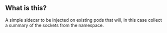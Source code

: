 ## What is this?
A simple sidecar to be injected on existing pods that will, in this case collect a summary of the sockets from the namespace. 
